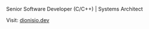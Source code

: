 Senior Software Developer (C/C++) | Systems Architect

Visit: [dionisio.dev](https://dionisio.dev)

<!---
dionisioedu/dionisioedu is a ✨ special ✨ repository because its `README.md` (this file) appears on your GitHub profile.
You can click the Preview link to take a look at your changes.
--->
